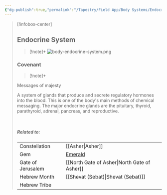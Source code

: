 ```yaml
---
{"dg-publish":true,"permalink":"/Tapestry/Field App/Body Systems/Endocrine System/","title":"Endocrine System","tags":["covenants/body/systems"],"dgHomeLink":true,"dgEnableSearch":true}
---
```


> [!infobox-center] 
> ## Endocrine System
> > [!note]+
> ![body-endocrine-system.png](/img/user/File%20Vault/Field%20App/body-systems/body-endocrine-system.png)
>  ### Covenant
>> [!note]+ 
>  <p class="note first">Messages of majesty</p>
><p class="note second"> A system of glands that produce and secrete regulatory hormones into the blood. This is one of the body's main methods of chemical messaging. The major endocrine glands are the pituitary, thyroid, parathyroid, adrenal, pancreas, and reproductive.</p>
> <br>
> 
> ##### Related to:
> <p class="note first" p style="margin-bottom: 16px;">
><p class="note third">
>
> |             |        |
> | --- | --- |
> | Constellation | [[Asher\|Asher]]                              |
> | Gem    | <a href="emerald" data-href="emerald" class="internal-link">Emerald</a> |
> | Gate of Jerusalem  | [[North Gate of Asher\|North Gate of Asher]]                                         |
> |   Hebrew Month   | [[Shevat (Sebat)\|Shevat (Sebat)]]                                  |
> | Hebrew Tribe | 